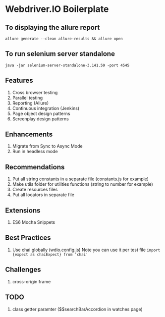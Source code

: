 # Webdriver.IO Boilerplate

## To displaying the allure report

```
allure generate --clean allure-results && allure open
```

## To run selenium server standalone

```
java -jar selenium-server-standalone-3.141.59 -port 4545
```

## Features

1. Cross browser testing
2. Parallel testing
3. Reporting (Allure)
4. Continuous integration (Jenkins)
5. Page object design patterns
6. Screenplay design patterns

## Enhancements

1. Migrate from Sync to Async Mode
2. Run in headless mode

## Recommendations

1. Put all string constants in a separate file (constants.js for example)
2. Make utils folder for utilities functions (string to number for example)
3. Create resources files
4. Put all locators in separate file

## Extensions

1. ES6 Mocha Snippets

## Best Practices

1. Use chai globally (wdio.config.js)
   Note you can use it per test file `import {expect as chaiExpect} from 'chai'`

## Challenges

1. cross-origin frame

## TODO

1. class getter paramter ($$searchBarAccordion in watches page)
